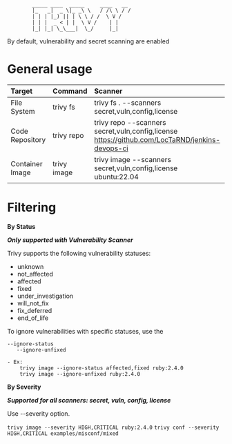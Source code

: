 			_____ ____  _____     ____   __
			|_   _|  _ \|_ _\ \   / /\ \ / /
			| | | |_) || | \ \ / /  \ V / 
			| | |  _ < | |  \ V /    | |  
			|_| |_| \_\___|  \_/     |_|  


By default, vulnerability and secret scanning are enabled

# General usage

| Target  | Command  | Scanner |
| :------------ |:---------------| :-----|
| File System     | trivy fs | trivy fs . --scanners secret,vuln,config,license |
| Code Repository     | trivy repo        |   trivy repo --scanners secret,vuln,config,license https://github.com/LocTaRND/jenkins-devops-ci |
| Container Image | trivy image        |    trivy image --scanners secret,vuln,config,license ubuntu:22.04 |

# Filtering

**By Status**

_**Only supported with Vulnerability Scanner**_

Trivy supports the following vulnerability statuses:
- unknown
- not_affected
- affected
- fixed
- under_investigation
- will_not_fix
- fix_deferred
- end_of_life

To ignore vulnerabilities with specific statuses, use the

	--ignore-status
 	   --ignore-unfixed
     
	- Ex:
		trivy image --ignore-status affected,fixed ruby:2.4.0
  		trivy image --ignore-unfixed ruby:2.4.0

**By Severity**

_**Supported for all scanners: secret, vuln, config, license**_

Use --severity option.

```trivy image --severity HIGH,CRITICAL ruby:2.4.0```
```trivy conf --severity HIGH,CRITICAL examples/misconf/mixed```
